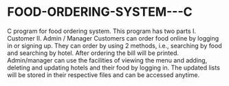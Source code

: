 # FOOD-ORDERING-SYSTEM---C

C program for food ordering system. This program has two parts 
I.	Customer
II.	Admin / Manager
Customers can order food online by logging in or signing up. They can order by using 2 methods, i.e., searching by food and searching by hotel. After ordering the bill will be printed.
Admin/manager can use the facilities of viewing the menu and adding, deleting and updating hotels and their food by logging in. The updated lists will be stored in their respective files and can be accessed anytime.

